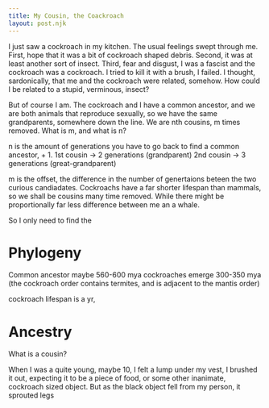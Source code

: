 ```yaml
---
title: My Cousin, the Coackroach
layout: post.njk
---
```


I just saw a cockroach in my kitchen.
The usual feelings swept through me.
First, hope that it was a bit of cockroach shaped debris.
Second, it was at least another sort of insect. 
Third, fear and disgust, I was a fascist and the cockroach was a cockroach.
I tried to kill it with a brush, I failed.
I thought, sardonically, that me and the cockroach were related, somehow.
How could I be related to a stupid, verminous, insect?

But of course I am.
The cockroach and I have a common ancestor, and we are both animals that reproduce sexually, so we have the same grandparents, somewhere down the line.
We are nth cousins, m times removed.
What is m, and what is n?

n is the amount of generations you have to go back to find a common ancestor, + 1.
1st cousin -> 2 generations (grandparent)
2nd cousin -> 3 generations (great-grandparent)

m is the offset, the difference in the number of genertaions beteen the two curious candiadates.
Cockroachs have a far shorter lifespan than mammals, so we shall be cousins many time removed. While there might be proportionally far less difference between me an a whale.

So I only need to find the 
# Phylogeny

Common ancestor maybe 560-600 mya
cockroaches emerge 300-350 mya
(the cockroach order contains termites, and is adjacent to the mantis order)


cockroach lifespan is a yr,

# Ancestry 
What is a cousin?




When I was a quite young, maybe 10, I felt a lump under my vest, I brushed it out, expecting it to be a piece of food, or some other inanimate, cockroach sized object.
But as the black object fell from my person, it sprouted legs 